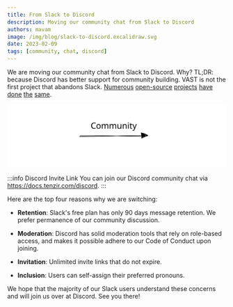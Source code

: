 ```yaml
---
title: From Slack to Discord
description: Moving our community chat from Slack to Discord
authors: mavam
image: /img/blog/slack-to-discord.excalidraw.svg
date: 2023-02-09
tags: [community, chat, discord]
---
```


We are moving our community chat from Slack to Discord. Why? TL;DR: because
Discord has better support for community building. VAST is not the first project
that abandons Slack. [Numerous][meilisearch] [open-source][appwrite]
[projects][deepset] [have][sst] [done][qovery] [the][neo4j] [same][discord-oss].

[meilisearch]: https://blog.meilisearch.com/from-slack-to-discord-our-migration/
[appwrite]: https://appwrite.io/
[deepset]: https://www.deepset.ai/blog/migration-to-discord
[sst]: https://sst.dev/blog/moving-to-discord.html
[qovery]: https://www.qovery.com/blog/feedback-from-slack-to-discord-13-months-later
[neo4j]: https://neo4j.com/blog/neo4j-community-is-migrating-from-slack-to-discord/
[discord-oss]: https://discord.com/open-source

<!--truncate-->

![Slack-to-Discord](/img/blog/slack-to-discord.excalidraw.svg)

:::info Discord Invite Link
You can join our Discord community chat via <https://docs.tenzir.com/discord>.
:::

Here are the top four reasons why we are switching:

- **Retention**: Slack's free plan has only 90 days message retention. We prefer
  permanence of our community discussion.

- **Moderation**: Discord has solid moderation tools that rely on role-based
  access, and makes it possible adhere to our Code of Conduct upon joining.

- **Invitation**: Unlimited invite links that do not expire.

- **Inclusion**: Users can self-assign their preferred pronouns.

We hope that the majority of our Slack users understand these concerns and
will join us over at Discord. See you there!
